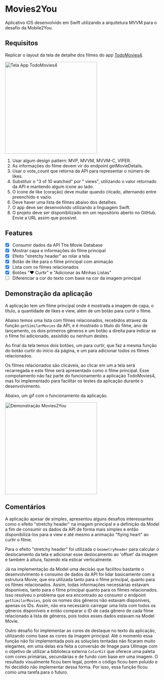 # Movies2You

Aplicativo iOS desenvolvido em Swift utilizando a arquitetura MVVM para o desafio da Mobile2You.

## Requisitos

Replicar o layout da tela de detalhe dos filmes do app [TodoMovies4](https://apps.apple.com/br/app/todomovies-4/id792499896).

<img alt="Tela App TodoMovies4" src="https://is4-ssl.mzstatic.com/image/thumb/Purple114/v4/97/0e/e2/970ee217-13cf-1674-b016-461aca657663/pr_source.png/460x0w.png" width="300">

1. Usar algum design pattern: MVP, MVVM, MVVM-C, VIPER.
2. As informações do filme devem vir do endpoint getMovieDetails.
3. Usar o vote_count que retorna da API para representar o número de likes.
4. Substituir o "3 of 10 watched" por "<popularity> views", utilizando o valor retornado da API e
mantendo algum ícone ao lado.
5. O ícone de like (coração) deve mudar quando clicado, alternando entre preenchido e vazio.
6. Deve haver uma lista de filmes abaixo dos detalhes.
7. O app deve ser desenvolvido utilizando a linguagem Swift.
8. O projeto deve ser disponibilizado em um repositório aberto no GitHub. Envie a URL assim que
possível.

## Features

- [x] Consumir dados da API The Movie Database
- [x] Mostrar capa e informações do filme principal
- [x] Efeito "stretchy header" ao rolar a tela
- [x] Botão de like para o filme principal com animação
- [x] Lista com os filmes relacionados
- [x] Botões "❤️ Curtir" e "Adicionar às Minhas Listas"
- [ ] Diferenciar a cor do texto com base na cor da imagem principal

## Demonstração da aplicação

A aplicação tem um filme principal onde é mostrada a imagem de capa, o título, a quantidade de likes e view, além de um botão para curtir o filme.

Abaixo temos uma lista com filmes relacionados, recebidos atravez da função `getSimilarMovies` da API, e é mostrado o título do filme, ano de lançamento, os dois primeiros gêneros e um botão a direita para indicar se o filme foi adicionado, assistido ou nenhum destes.

Ao final da tela temos dois botões, um para curtir, que faz a mesma função do botão curtir do início da página, e um para adicionar todos os filmes relacionados.

Os filmes relacionados são clicáveis, ao clicar em um a tela será recarregada e este filme será apresentado como o filme principal. Esse compotamento não faz parte do funcionamento a aplicação TodoMovies4, mas foi implementado para facilitar os testes da aplicação durante o desenvolvimento.

Abaixo, um gif com o funcionamento da aplicação.

<img alt="Demonstração Movies2You" src="Assets/demo.gif" width="300">

## Comentários

A aplicação apesar de simples, apresentou alguns desafios interessantes como o efeito "stretchy header" na imagem principal e a definição da Model a fim de consumir os dados da API de forma mais simples e então disponibilizá-los para a view e até mesmo a animação "flying heart" ao curtir o filme.

Para o efeito "stretchy header" foi utilizada o `GeometryReader` para calcular o deslocamento da tela e adicionar esse deslocamento ao 'offset' da imagem e também à altura, fazendo ela esticar verticalmente.

Já na implementação da Model uma decisão que facilitou bastante o desenvolvimento e consumo de dados da API foi lidar basicamente com a estrutura Movie, que era utilizada tanto para o filme principal, quanto para os filmes relacionados. Assim, todas informações necessárias estavam disponíveis, tanto para o filme principal quanto para os filmes relacionados. Isso resolveu o problema que era encontrado ao consumir o endpoint `getSimilarMovies`, pois os nomes dos gêneros não estavam disponíveis, apenas os IDs. Assim, não era necessário carregar uma lista com todos os gêneros disponíveis e então comparar o ID de cada gênero de cada filme relacionado à lista de gêneros, pois todos esses dados estavam na Model Movie.

Outro desafio foi implementar as cores de destaque no texto da aplicação, utilizando como base as cores da imagem principal. Até o momento essa função não foi implementada pois as soluções tentadas não ficaram muito elegantes, em uma delas era feita a conversão de Image para UIImage com o objetivo de utilizar a biblioteca externa `ColorKit` que oferece uma paleta com cores primárias, secundárias e de fundo com base em uma imagem. O resultado visualmente ficou bem legal, porém o código ficou bem poluído e foi decidido não implementar dessa forma. Por isso, essa função ficou como uma tarefa para o futuro. 

